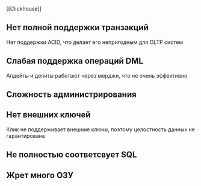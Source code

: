 [[Clickhouse]]
## Нет полной поддержки транзакций
Нет поддержки ACID, что делает его непригодным для OLTP систем
## Слабая поддержка операций DML
Апдейты и делиты работают через мерджи, что не очень эффективно
## Сложность администрирования
## Нет внешних ключей
Клик не поддерживает внешние ключи, поэтому целостность данных не гарантирована
## Не полностью соответсвует SQL
## Жрет много ОЗУ
